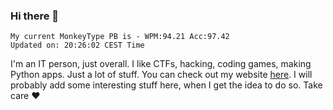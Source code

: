 ### Hi there 👋
<!-- PB START -->
```
My current MonkeyType PB is - WPM:94.21 Acc:97.42
Updated on: 20:26:02 CEST Time
```
<!-- PB END -->
I'm an IT person, just overall. I like CTFs, hacking, coding games, making Python apps. Just a lot of stuff.
You can check out my website [here](https://skill3472.github.io/).
I will probably add some interesting stuff here, when I get the idea to do so. Take care ❤️
